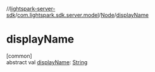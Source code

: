 //[lightspark-server-sdk](../../../index.md)/[com.lightspark.sdk.server.model](../index.md)/[Node](index.md)/[displayName](display-name.md)

# displayName

[common]\
abstract val [displayName](display-name.md): [String](https://kotlinlang.org/api/latest/jvm/stdlib/kotlin/-string/index.html)
